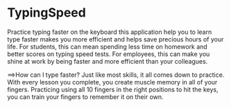 # TypingSpeed
Practice typing faster on the keyboard
this application help you to learn type faster makes you more efficient and helps save precious hours of your life.
For students, this can mean spending less time on homework and better scores on typing speed tests.
For employees, this can make you shine at work by being faster and more efficient than your colleagues. 

==>How can I type faster?
Just like most skills, it all comes down to practice. With every lesson you complete, you create muscle memory in all of your fingers.
Practicing using all 10 fingers in the right positions to hit the keys, you can train your fingers to remember it on their own.

